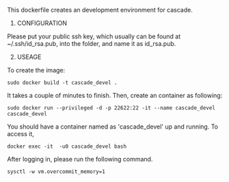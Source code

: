 This dockerfile creates an development environment for cascade.

1. CONFIGURATION  
   
Please put your public ssh key, which usually can be found at ~/.ssh/id_rsa.pub, into the folder, and name it as id_rsa.pub.  

2. USEAGE  
  
To create the image:
```
sudo docker build -t cascade_devel .
```
It takes a couple of minutes to finish. Then, create an container as following:
```
sudo docker run --privileged -d -p 22622:22 -it --name cascade_devel cascade_devel
```
You should have a container named as 'cascade_devel' up and running. To access it,
```
docker exec -it  -u0 cascade_devel bash
```
After logging in, please run the following command.
```
sysctl -w vm.overcommit_memory=1
```

